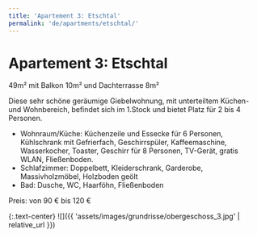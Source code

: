 ```yaml
---
title: 'Apartement 3: Etschtal'
permalink: 'de/apartments/etschtal/'
---
```


# Apartement 3: Etschtal

49m² mit Balkon 10m² und Dachterrasse 8m²

Diese sehr schöne geräumige Giebelwohnung, mit unterteiltem Küchen- und Wohnbereich, befindet sich im 1.Stock und bietet Platz für 2 bis 4 Personen.

* Wohnraum/Küche: Küchenzeile und Essecke für 6 Personen, Kühlschrank mit Gefrierfach, Geschirrspüler, Kaffeemaschine, Wasserkocher, Toaster, Geschirr für 8 Personen, TV-Gerät, gratis WLAN, Fließenboden.
* Schlafzimmer: Doppelbett, Kleiderschrank, Garderobe, Massivholzmöbel, Holzboden geölt
* Bad: Dusche, WC, Haarföhn, Fließenboden

Preis: von 90 € bis 120 €

{:.text-center}
![]({{ 'assets/images/grundrisse/obergeschoss_3.jpg' | relative_url }})